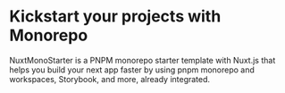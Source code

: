 # Kickstart your projects with Monorepo

NuxtMonoStarter is a PNPM monorepo starter template with Nuxt.js that helps you build your next app faster by using pnpm monorepo and workspaces, Storybook, and more, already integrated.